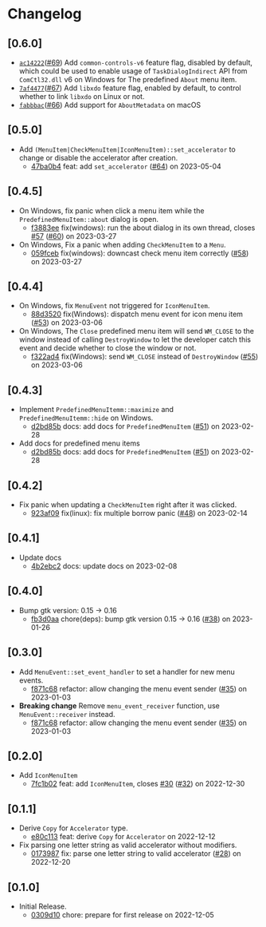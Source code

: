 # Changelog

## \[0.6.0]

- [`ac14222`](https://www.github.com/tauri-apps/muda/commit/ac142229340c8ded63316fbc1cd1c11bf27e0890)([#69](https://www.github.com/tauri-apps/muda/pull/69)) Add `common-controls-v6` feature flag, disabled by default, which could be used to enable usage of `TaskDialogIndirect` API from `ComCtl32.dll` v6 on Windows for The predefined `About` menu item.
- [`7af4477`](https://www.github.com/tauri-apps/muda/commit/7af44778962de62bf6d8b05aab08bb2e689295fe)([#67](https://www.github.com/tauri-apps/muda/pull/67)) Add `libxdo` feature flag, enabled by default, to control whether to link `libxdo` on Linux or not.
- [`fabbbac`](https://www.github.com/tauri-apps/muda/commit/fabbbacb4b8d77c84cd318a21df1951063e7ea14)([#66](https://www.github.com/tauri-apps/muda/pull/66)) Add support for `AboutMetadata` on macOS

## \[0.5.0]

- Add `(MenuItem|CheckMenuItem|IconMenuItem)::set_accelerator` to change or disable the accelerator after creation.
  - [47ba0b4](https://www.github.com/tauri-apps/muda/commit/47ba0b47ed28a93428c253e8bac397e0b9cb8dec) feat: add `set_accelerator` ([#64](https://www.github.com/tauri-apps/muda/pull/64)) on 2023-05-04

## \[0.4.5]

- On Windows, fix panic when click a menu item while the `PredefinedMenuItem::about` dialog is open.
  - [f3883ee](https://www.github.com/tauri-apps/muda/commit/f3883ee2d4d8773e6b77e36700edb4ca7cb0988e) fix(windows): run the about dialog in its own thread, closes [#57](https://www.github.com/tauri-apps/muda/pull/57) ([#60](https://www.github.com/tauri-apps/muda/pull/60)) on 2023-03-27
- On Windows, Fix a panic when adding `CheckMenuItem` to a `Menu`.
  - [059fceb](https://www.github.com/tauri-apps/muda/commit/059fceb13007760d9e41b65068c91442eda64626) fix(windows): downcast check menu item correctly ([#58](https://www.github.com/tauri-apps/muda/pull/58)) on 2023-03-27

## \[0.4.4]

- On Windows, fix `MenuEvent` not triggered for `IconMenuItem`.
  - [88d3520](https://www.github.com/tauri-apps/muda/commit/88d352033ba571126a11bc681ee3b346b7579916) fix(Windows): dispatch menu event for icon menu item ([#53](https://www.github.com/tauri-apps/muda/pull/53)) on 2023-03-06
- On Windows, The `Close` predefined menu item will send `WM_CLOSE` to the window instead of calling `DestroyWindow` to let the developer catch this event and decide whether to close the window or not.
  - [f322ad4](https://www.github.com/tauri-apps/muda/commit/f322ad454dcd206e2802bb7c65f0a55616a8d002) fix(Windows): send `WM_CLOSE` instead of `DestroyWindow` ([#55](https://www.github.com/tauri-apps/muda/pull/55)) on 2023-03-06

## \[0.4.3]

- Implement `PredefinedMenuItemm::maximize` and `PredefinedMenuItemm::hide` on Windows.
  - [d2bd85b](https://www.github.com/tauri-apps/muda/commit/d2bd85bf7ec4b0bc974d487adaacb6a99b82fa91) docs: add docs for `PredefinedMenuItem` ([#51](https://www.github.com/tauri-apps/muda/pull/51)) on 2023-02-28
- Add docs for predefined menu items
  - [d2bd85b](https://www.github.com/tauri-apps/muda/commit/d2bd85bf7ec4b0bc974d487adaacb6a99b82fa91) docs: add docs for `PredefinedMenuItem` ([#51](https://www.github.com/tauri-apps/muda/pull/51)) on 2023-02-28

## \[0.4.2]

- Fix panic when updating a `CheckMenuItem` right after it was clicked.
  - [923af09](https://www.github.com/tauri-apps/muda/commit/923af09abfe885995ae0a4ef30f8a304cc4c20d2) fix(linux): fix multiple borrow panic ([#48](https://www.github.com/tauri-apps/muda/pull/48)) on 2023-02-14

## \[0.4.1]

- Update docs
  - [4b2ebc2](https://www.github.com/tauri-apps/muda/commit/4b2ebc247cfef64bcaab2ab619e30b65db37a72f) docs: update docs on 2023-02-08

## \[0.4.0]

- Bump gtk version: 0.15 -> 0.16
  - [fb3d0aa](https://www.github.com/tauri-apps/muda/commit/fb3d0aa303a0ee4ffff6d3de97cc363f1ef6d34b) chore(deps): bump gtk version 0.15 -> 0.16 ([#38](https://www.github.com/tauri-apps/muda/pull/38)) on 2023-01-26

## \[0.3.0]

- Add `MenuEvent::set_event_handler` to set a handler for new menu events.
  - [f871c68](https://www.github.com/tauri-apps/muda/commit/f871c68e81aa10f9541c386615a05a2e455e5a82) refactor: allow changing the menu event sender ([#35](https://www.github.com/tauri-apps/muda/pull/35)) on 2023-01-03
- **Breaking change** Remove `menu_event_receiver` function, use `MenuEvent::receiver` instead.
  - [f871c68](https://www.github.com/tauri-apps/muda/commit/f871c68e81aa10f9541c386615a05a2e455e5a82) refactor: allow changing the menu event sender ([#35](https://www.github.com/tauri-apps/muda/pull/35)) on 2023-01-03

## \[0.2.0]

- Add `IconMenuItem`
  - [7fc1b02](https://www.github.com/tauri-apps/muda/commit/7fc1b02cac65f2524220cb79263643505e286863) feat: add `IconMenuItem`, closes [#30](https://www.github.com/tauri-apps/muda/pull/30) ([#32](https://www.github.com/tauri-apps/muda/pull/32)) on 2022-12-30

## \[0.1.1]

- Derive `Copy` for `Accelerator` type.
  - [e80c113](https://www.github.com/tauri-apps/muda/commit/e80c113d8c8db8137f97829b071b443772d4805c) feat: derive `Copy` for `Accelerator` on 2022-12-12
- Fix parsing one letter string as valid accelerator without modifiers.
  - [0173987](https://www.github.com/tauri-apps/muda/commit/0173987ed5da605ddc20e49fce57ba884ed0d5f4) fix: parse one letter string to valid accelerator ([#28](https://www.github.com/tauri-apps/muda/pull/28)) on 2022-12-20

## \[0.1.0]

- Initial Release.
  - [0309d10](https://www.github.com/tauri-apps/muda/commit/0309d101b16663ce67b518f8aa1d2c4af0de6dee) chore: prepare for first release on 2022-12-05
